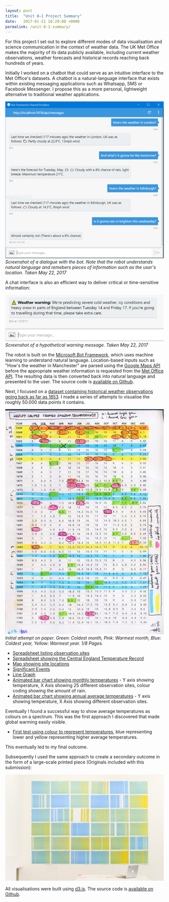 ```yaml
---
layout: post
title:  "Unit 8—1 Project Summary"
date:   2017-01-21 16:29:08 +0000
permalink: /unit-8-1-summary/
---
```


For this project I set out to explore different modes of data visualisation and science communication in the context of weather data. The UK Met Office makes the majority of its data publicly available, including current weather observations, weather forecasts and historical records reaching back hundreds of years.

Initially I worked on a chatbot that could serve as an intuitive interface to the Met Office's datasets. A chatbot is a natural-language interface that exists within existing messaging applications such as Whatsapp, SMS or Facebook Messenger. I propose this as a more personal, lightweight alternative to traditional weather applications.

![Bot screenshot](/assets/bot.PNG)
*Screenshot of a dialogue with the bot. Note that the robot understands natural language and remebers pieces of information such as the user's location. Taken May 22, 2017*

A chat interface is also an efficient way to deliver critical or time-sensitive information:

![Bot warning message](/assets/bot-2.PNG)
*Screenshot of a hypothetical warning message. Taken May 22, 2017*

The robot is built on the [Microsoft Bot Framework](https://dev.botframework.com/), which uses machine learning to understand natural language. Location-based inputs  such as "How's the weather in Manchester" are parsed using the [Google Maps API](https://developers.google.com/maps/) before the appropriate weather information is requested from the [Met Office API](http://www.metoffice.gov.uk/datapoint). The resulting data is then converted back into natural language and presented to the user. The source code is [available on Github](https://github.com/awesomephant/weatherbot).

Next, I focused on a [dataset containing historical weather observations going back as far as 1853](http://www.metoffice.gov.uk/public/weather/climate-historic/#?tab=climateHistoric). I made a series of attempts to visualise the roughly 50.000 data points it contains.

![met table](/assets/scan-table.JPG)
*Initial attempt on paper. Green: Coldest month, Pink: Warmest month, Blue: Coldest year, Yellow: Warmest year. 1/8 Pages.*
- [Spreadsheet listing observation sites](https://docs.google.com/spreadsheets/d/1xYVZw5wCWfg2fKV-0gaZSlzr7ntLmdzHnBz4iSKLSI4/pubhtml)
- [Spreadsheet showing the Central England Temperature Record](https://docs.google.com/spreadsheets/d/1ueKlVpeMMa2wtQkjnEVAhhlANF2IMqUdLAslqiblDsY/pubhtml#)
- [Map showing site locations](http://www.maxkoehler.com/metoffice-graphic/map.html)
- [Significant Events](http://www.maxkoehler.com/metoffice-graphic/table.html)
- [Line Graph](http://www.maxkoehler.com/metoffice-graphic/oxford-line.html)
- [Animated bar chart showing monthly temperatures](http://www.maxkoehler.com/metoffice-graphic/steps.html) - Y axis showing temperature, X Axis showing 25 different observation sites, colour coding showing the amount of rain.
- [Animated bar chart showing annual average temperatures](http://www.maxkoehler.com/metoffice-graphic/yearly.html) - Y axis showing temperature, X Axis showing different observation sites.

Eventually I found a successful way to show average temperatures as colours on a spectrum. This was the first approach I discovered that made global warming easily visible.

- [First test using colour to represent temperatures](http://www.maxkoehler.com/metoffice-graphic/gradient.html), blue representing lower and yellow representing higher average temperatures.

This eventually led to my final outcome.

Subsequently I used the same approach to create a secondary outcome in the form of a large-scale printed piece (Originals included with this submission):

![Gradient Prints](/assets/prints.jpg)

All visualisations were built using [d3.js](https://d3js.org/). The source code is [available on Github](https://github.com/awesomephant/metoffice-graphic).